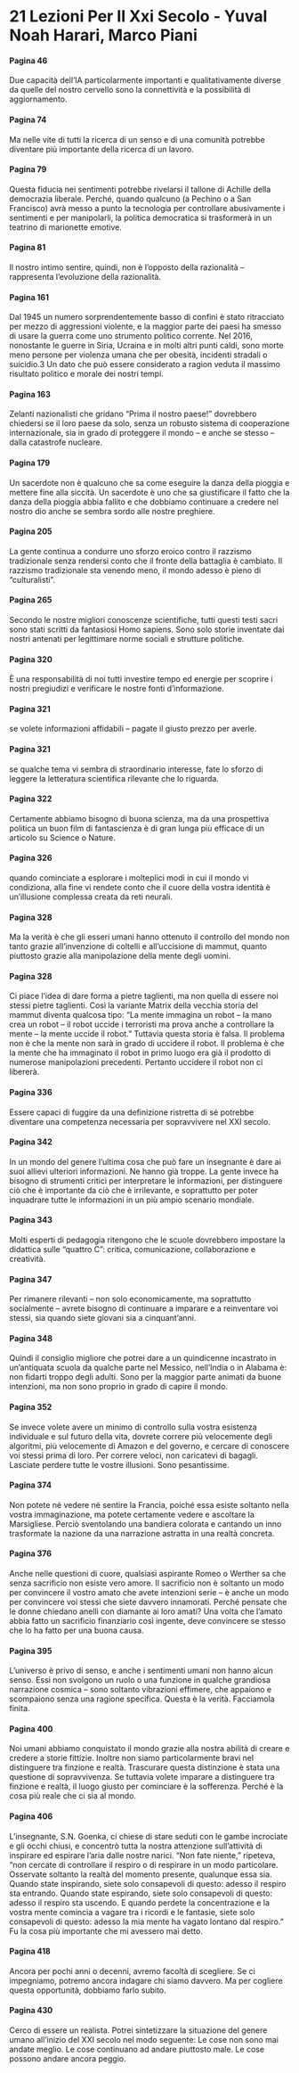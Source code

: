 # 21 Lezioni Per Il Xxi Secolo - Yuval Noah Harari, Marco Piani
#### Pagina 46
Due capacità dell’IA particolarmente importanti e qualitativamente diverse da quelle del nostro cervello sono la connettività e la possibilità di aggiornamento.

#### Pagina 74
Ma nelle vite di tutti la ricerca di un senso e di una comunità potrebbe diventare più importante della ricerca di un lavoro.

#### Pagina 79
Questa fiducia nei sentimenti potrebbe rivelarsi il tallone di Achille della democrazia liberale. Perché, quando qualcuno (a Pechino o a San Francisco) avrà messo a punto la tecnologia per controllare abusivamente i sentimenti e per manipolarli, la politica democratica si trasformerà in un teatrino di marionette emotive.

#### Pagina 81
Il nostro intimo sentire, quindi, non è l’opposto della razionalità – rappresenta l’evoluzione della razionalità.

#### Pagina 161
Dal 1945 un numero sorprendentemente basso di confini è stato ritracciato per mezzo di aggressioni violente, e la maggior parte dei paesi ha smesso di usare la guerra come uno strumento politico corrente. Nel 2016, nonostante le guerre in Siria, Ucraina e in molti altri punti caldi, sono morte meno persone per violenza umana che per obesità, incidenti stradali o suicidio.3 Un dato che può essere considerato a ragion veduta il massimo risultato politico e morale dei nostri tempi.

#### Pagina 163
Zelanti nazionalisti che gridano “Prima il nostro paese!” dovrebbero chiedersi se il loro paese da solo, senza un robusto sistema di cooperazione internazionale, sia in grado di proteggere il mondo – e anche se stesso – dalla catastrofe nucleare.

#### Pagina 179
Un sacerdote non è qualcuno che sa come eseguire la danza della pioggia e mettere fine alla siccità. Un sacerdote è uno che sa giustificare il fatto che la danza della pioggia abbia fallito e che dobbiamo continuare a credere nel nostro dio anche se sembra sordo alle nostre preghiere.

#### Pagina 205
La gente continua a condurre uno sforzo eroico contro il razzismo tradizionale senza rendersi conto che il fronte della battaglia è cambiato. Il razzismo tradizionale sta venendo meno, il mondo adesso è pieno di “culturalisti”.

#### Pagina 265
Secondo le nostre migliori conoscenze scientifiche, tutti questi testi sacri sono stati scritti da fantasiosi Homo sapiens. Sono solo storie inventate dai nostri antenati per legittimare norme sociali e strutture politiche.

#### Pagina 320
È una responsabilità di noi tutti investire tempo ed energie per scoprire i nostri pregiudizi e verificare le nostre fonti d’informazione.

#### Pagina 321
se volete informazioni affidabili – pagate il giusto prezzo per averle.

#### Pagina 321
se qualche tema vi sembra di straordinario interesse, fate lo sforzo di leggere la letteratura scientifica rilevante che lo riguarda.

#### Pagina 322
Certamente abbiamo bisogno di buona scienza, ma da una prospettiva politica un buon film di fantascienza è di gran lunga più efficace di un articolo su Science o Nature.

#### Pagina 326
quando cominciate a esplorare i molteplici modi in cui il mondo vi condiziona, alla fine vi rendete conto che il cuore della vostra identità è un’illusione complessa creata da reti neurali.

#### Pagina 328
Ma la verità è che gli esseri umani hanno ottenuto il controllo del mondo non tanto grazie all’invenzione di coltelli e all’uccisione di mammut, quanto piuttosto grazie alla manipolazione della mente degli uomini.

#### Pagina 328
Ci piace l’idea di dare forma a pietre taglienti, ma non quella di essere noi stessi pietre taglienti. Così la variante Matrix della vecchia storia del mammut diventa qualcosa tipo: “La mente immagina un robot – la mano crea un robot – il robot uccide i terroristi ma prova anche a controllare la mente – la mente uccide il robot.” Tuttavia questa storia è falsa. Il problema non è che la mente non sarà in grado di uccidere il robot. Il problema è che la mente che ha immaginato il robot in primo luogo era già il prodotto di numerose manipolazioni precedenti. Pertanto uccidere il robot non ci libererà.

#### Pagina 336
Essere capaci di fuggire da una definizione ristretta di sé potrebbe diventare una competenza necessaria per sopravvivere nel XXI secolo.

#### Pagina 342
In un mondo del genere l’ultima cosa che può fare un insegnante è dare ai suoi allievi ulteriori informazioni. Ne hanno già troppe. La gente invece ha bisogno di strumenti critici per interpretare le informazioni, per distinguere ciò che è importante da ciò che è irrilevante, e soprattutto per poter inquadrare tutte le informazioni in un più ampio scenario mondiale.

#### Pagina 343
Molti esperti di pedagogia ritengono che le scuole dovrebbero impostare la didattica sulle “quattro C”: critica, comunicazione, collaborazione e creatività.

#### Pagina 347
Per rimanere rilevanti – non solo economicamente, ma soprattutto socialmente – avrete bisogno di continuare a imparare e a reinventare voi stessi, sia quando siete giovani sia a cinquant’anni.

#### Pagina 348
Quindi il consiglio migliore che potrei dare a un quindicenne incastrato in un’antiquata scuola da qualche parte nel Messico, nell’India o in Alabama è: non fidarti troppo degli adulti. Sono per la maggior parte animati da buone intenzioni, ma non sono proprio in grado di capire il mondo.

#### Pagina 352
Se invece volete avere un minimo di controllo sulla vostra esistenza individuale e sul futuro della vita, dovrete correre più velocemente degli algoritmi, più velocemente di Amazon e del governo, e cercare di conoscere voi stessi prima di loro. Per correre veloci, non caricatevi di bagagli. Lasciate perdere tutte le vostre illusioni. Sono pesantissime.

#### Pagina 374
Non potete né vedere né sentire la Francia, poiché essa esiste soltanto nella vostra immaginazione, ma potete certamente vedere e ascoltare la Marsigliese. Perciò sventolando una bandiera colorata e cantando un inno trasformate la nazione da una narrazione astratta in una realtà concreta.

#### Pagina 376
Anche nelle questioni di cuore, qualsiasi aspirante Romeo o Werther sa che senza sacrificio non esiste vero amore. Il sacrificio non è soltanto un modo per convincere il vostro amato che avete intenzioni serie – è anche un modo per convincere voi stessi che siete davvero innamorati. Perché pensate che le donne chiedano anelli con diamante ai loro amati? Una volta che l’amato abbia fatto un sacrificio finanziario così ingente, deve convincere se stesso che lo ha fatto per una buona causa.

#### Pagina 395
L’universo è privo di senso, e anche i sentimenti umani non hanno alcun senso. Essi non svolgono un ruolo o una funzione in qualche grandiosa narrazione cosmica – sono soltanto vibrazioni effimere, che appaiono e scompaiono senza una ragione specifica. Questa è la verità. Facciamola finita.

#### Pagina 400
Noi umani abbiamo conquistato il mondo grazie alla nostra abilità di creare e credere a storie fittizie. Inoltre non siamo particolarmente bravi nel distinguere tra finzione e realtà. Trascurare questa distinzione è stata una questione di sopravvivenza. Se tuttavia volete imparare a distinguere tra finzione e realtà, il luogo giusto per cominciare è la sofferenza. Perché è la cosa più reale che ci sia al mondo.

#### Pagina 406
L’insegnante, S.N. Goenka, ci chiese di stare seduti con le gambe incrociate e gli occhi chiusi, e concentrò tutta la nostra attenzione sull’attività di inspirare ed espirare l’aria dalle nostre narici. “Non fate niente,” ripeteva, “non cercate di controllare il respiro o di respirare in un modo particolare. Osservate soltanto la realtà del momento presente, qualunque essa sia. Quando state inspirando, siete solo consapevoli di questo: adesso il respiro sta entrando. Quando state espirando, siete solo consapevoli di questo: adesso il respiro sta uscendo. E quando perdete la concentrazione e la vostra mente comincia a vagare tra i ricordi e le fantasie, siete solo consapevoli di questo: adesso la mia mente ha vagato lontano dal respiro.” Fu la cosa più importante che mi avessero mai detto.

#### Pagina 418
Ancora per pochi anni o decenni, avremo facoltà di scegliere. Se ci impegniamo, potremo ancora indagare chi siamo davvero. Ma per cogliere questa opportunità, dobbiamo farlo subito.

#### Pagina 430
Cerco di essere un realista. Potrei sintetizzare la situazione del genere umano all’inizio del XXI secolo nel modo seguente: Le cose non sono mai andate meglio. Le cose continuano ad andare piuttosto male. Le cose possono andare ancora peggio.

